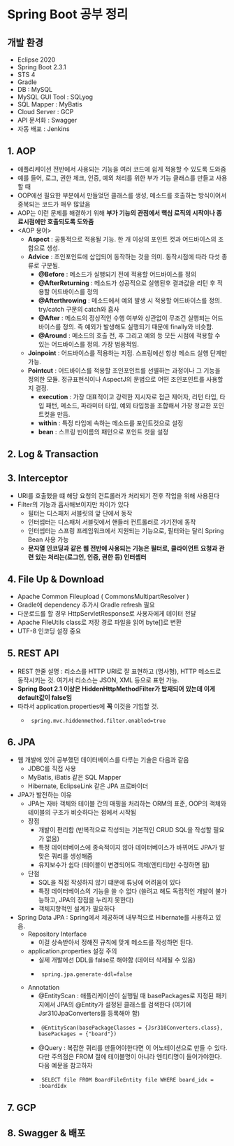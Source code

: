 # Spring Boot 공부 정리
## 개발 환경
  - Eclipse 2020
  - Spring Boot 2.3.1
  - STS 4
  - Gradle
  - DB : MySQL
  - MySQL GUI Tool : SQLyog
  - SQL Mapper : MyBatis
  - Cloud Server : GCP
  - API 문서화 : Swagger
  - 자동 배포 : Jenkins
  
## 1. AOP
  - 애플리케이션 전반에서 사용되는 기능을 여러 코드에 쉽게 적용할 수 있도록 도와줌
  - 예를 들어, 로그, 권한 체크, 인증, 예외 처리를 위한 부가 기능 클래스를 만들고 사용할 때
  - OOP에선 필요한 부분에서 만들었던 클래스를 생성, 메소드를 호출하는 방식이어서 중복되는 코드가 매우 많았음
  - AOP는 이런 문제를 해결하기 위해 **부가 기능의 관점에서 핵심 로직의 시작이나 종료시점에만 호출되도록 도와줌** 
  - <AOP 용어>
    - **Aspect** : 공통적으로 적용될 기능. 한 개 이상의 포인트 컷과 어드바이스의 조합으로 생성.
    - **Advice** : 조인포인트에 삽입되어 동작하는 것을 의미. 동작시점에 따라 다섯 종류로 구분됨.
      - **@Before** : 메소드가 실행되기 전에 적용할 어드바이스를 정의
      - **@AfterReturning** : 메소드가 성공적으로 실행된후 결과값을 리턴 후 적용할 어드바이스를 정의
      - **@Afterthrowing** : 메소드에서 예외 발생 시 적용할 어드바이스를 정의. try/catch 구문의 catch와 흡사
      - **@After** : 메소드의 정상적인 수행 여부와 상관없이 무조건 실행되는 어드바이스를 정의. 즉 예외가 발생해도 실행되기 때문에 finally와 비슷함.
      - **@Around** : 메소드의 호출 전, 후 그리고 예외 등 모든 시점에 적용할 수 있는 어드바이스를 정의. 가장 범용적임. 
    - **Joinpoint** : 어드바이스를 적용하는 지점. 스프링에선 항상 메소드 실행 단계만 가능.
    - **Pointcut** : 어드바이스를 적용할 조인포인트를 선별하는 과정이나 그 기능을 정의한 모듈. 정규표현식이나 AspectJ의 문법으로 어떤 조인포인트를 사용할지 결정.
      - **execution** : 가장 대표적이고 강력한 지시자로 접근 제어자, 리턴 타입, 타입 패턴, 메소드, 파라미터 타입, 예외 타입등을 조합해서 가장 정교한 포인트컷을 만듬.
      - **within** : 특정 타입에 속하는 메소드를 포인트컷으로 설정
      - **bean** : 스프링 빈이름의 패턴으로 포인트 컷을 설정
## 2. Log & Transaction

## 3. Interceptor
  - URI를 호출했을 떄 해당 요청의 컨트롤러가 처리되기 전후 작업을 위해 사용된다
  - Filter의 기능과 흡사해보이지만 차이가 있다
    - 필터는 디스패처 서블릿의 앞 단에서 동작
    - 인터셉터는 디스패처 서블릿에서 핸들러 컨트롤러로 가기전에 동작
    - 인터셉터는 스프링 프레임워크에서 지원되는 기능으로, 필터와는 달리 Spring Bean 사용 가능
    - **문자열 인코딩과 같은 웹 전반에 사용되는 기능은 필터로, 클라이언트 요청과 관련 있는 처리는(로그인, 인증, 권한 등) 인터셉터**
## 4. File Up & Download
  - Apache Common Fileupload ( CommonsMultipartResolver )
  - Gradle에 dependency 추가시 Gradle refresh 필요
  - 다운로드를 할 경우 HttpServletResponse로 사용자에게 데이터 전달
  - Apache FileUtils class로 저장 경로 파일을 읽어 byte[]로 변환
  - UTF-8 인코딩 설정 중요
## 5. REST API
  - REST 한줄 설명 : 리소스를 HTTP URI로 잘 표현하고 (명사형), HTTP 메소드로 동작시키는 것. 여기서 리소스는 JSON, XML 등으로 표현 가능.
  - **Spring Boot 2.1 이상은 HiddenHttpMethodFilter가 탑재되어 있는데 이게 default값이 false임**
  - 따라서 application.properties에 **꼭** 이것을 기입할 것.
    - <pre><code> spring.mvc.hiddenmethod.filter.enabled=true </pre></code>
  
## 6. JPA
  - 웹 개발에 있어 공부했던 데이터베이스를 다루는 기술은 다음과 같음
    - JDBC를 직접 사용
    - MyBatis, iBatis 같은 SQL Mapper
    - Hibernate, EclipseLink 같은 JPA 프로바이더
  - JPA가 발전하는 이유
    - JPA는 자바 객체와 테이블 간의 매핑을 처리하는 ORM의 표준, OOP의 객체와 테이블의 구조가 비슷하다는 점에서 시작됨
    - 장점
      - 개발이 편리함 (반복적으로 작성되는 기본적인 CRUD SQL을 작성할 필요가 없음)
      - 특정 데이터베이스에 종속적이지 않아 데이터베이스가 바뀌어도 JPA가 알맞은 쿼리를 생성해줌
      - 유지보수가 쉽다 (테이블이 변경되어도 객체(엔티티)만 수정하면 됨)
    - 단점
      - SQL을 직접 작성하지 않기 떄문에 튜닝에 어려움이 있다
      - 특정 데이터베이스의 기능을 쓸 수 없다 (쓸려고 해도 독립적인 개발이 불가능하고, JPA의 장점을 누리지 못한다)
      - 객체지향적인 설계가 필요하다
  - Spring Data JPA : Spring에서 제공하며 내부적으로 Hibernate를 사용하고 있음. 
    - Repository Interface
      - 이걸 상속받아서 정해진 규칙에 맞게 메소드를 작성하면 된다.
    - application.properties 설정 주의
      - 실제 개발에선 DDL을 false로 해야함 (데이터 삭제될 수 있음)
      - <pre><code> spring.jpa.generate-ddl=false</code></pre>
    - Annotation
      - @EntityScan : 애플리케이션이 실행될 때 basePackages로 지정된 패키지에서 JPA의 @Entity가 설정된 클래스를 검색한다 (여기에 Jsr310JpaConverters를 등록해야 함)
      - <pre><code> @EntityScan(basePackageClasses = {Jsr310Converters.class}, basePackages = {"board"}) </code></pre>
      - @Query : 복잡한 쿼리를 만들어야한다면 이 어노테이션으로 만들 수 있다. 다만 주의점은 FROM 절에 테이블명이 아니라 엔티티명이 들어가야한다. 다음 예문을 참고하자
      - <pre><code> SELECT file FROM BoardFileEntity file WHERE board_idx = :boardIdx </code></pre>


## 7. GCP

## 8. Swagger & 배포
